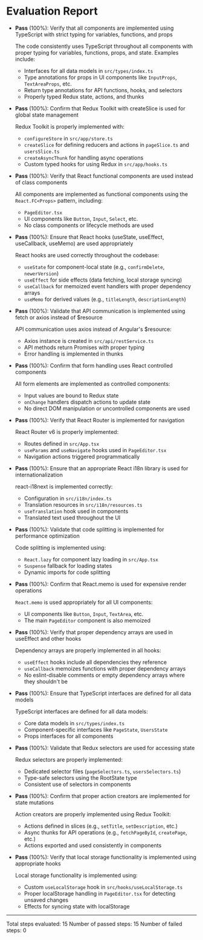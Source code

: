 # Evaluation Report

- **Pass** (100%): Verify that all components are implemented using TypeScript with strict typing for variables, functions, and props
  
  The code consistently uses TypeScript throughout all components with proper typing for variables, functions, props, and state. Examples include:
  - Interfaces for all data models in `src/types/index.ts`
  - Type annotations for props in UI components like `InputProps`, `TextAreaProps`, etc.
  - Return type annotations for API functions, hooks, and selectors
  - Properly typed Redux state, actions, and thunks

- **Pass** (100%): Confirm that Redux Toolkit with createSlice is used for global state management
  
  Redux Toolkit is properly implemented with:
  - `configureStore` in `src/app/store.ts`
  - `createSlice` for defining reducers and actions in `pageSlice.ts` and `usersSlice.ts`
  - `createAsyncThunk` for handling async operations
  - Custom typed hooks for using Redux in `src/app/hooks.ts`

- **Pass** (100%): Verify that React functional components are used instead of class components
  
  All components are implemented as functional components using the `React.FC<Props>` pattern, including:
  - `PageEditor.tsx`
  - UI components like `Button`, `Input`, `Select`, etc.
  - No class components or lifecycle methods are used

- **Pass** (100%): Ensure that React hooks (useState, useEffect, useCallback, useMemo) are used appropriately
  
  React hooks are used correctly throughout the codebase:
  - `useState` for component-local state (e.g., `confirmDelete`, `newerVersion`)
  - `useEffect` for side effects (data fetching, local storage syncing)
  - `useCallback` for memoized event handlers with proper dependency arrays
  - `useMemo` for derived values (e.g., `titleLength`, `descriptionLength`)

- **Pass** (100%): Validate that API communication is implemented using fetch or axios instead of $resource
  
  API communication uses axios instead of Angular's $resource:
  - Axios instance is created in `src/api/restService.ts`
  - API methods return Promises with proper typing
  - Error handling is implemented in thunks

- **Pass** (100%): Confirm that form handling uses React controlled components
  
  All form elements are implemented as controlled components:
  - Input values are bound to Redux state
  - `onChange` handlers dispatch actions to update state
  - No direct DOM manipulation or uncontrolled components are used

- **Pass** (100%): Verify that React Router is implemented for navigation
  
  React Router v6 is properly implemented:
  - Routes defined in `src/App.tsx`
  - `useParams` and `useNavigate` hooks used in `PageEditor.tsx`
  - Navigation actions triggered programmatically

- **Pass** (100%): Ensure that an appropriate React i18n library is used for internationalization
  
  react-i18next is implemented correctly:
  - Configuration in `src/i18n/index.ts`
  - Translation resources in `src/i18n/resources.ts`
  - `useTranslation` hook used in components
  - Translated text used throughout the UI

- **Pass** (100%): Validate that code splitting is implemented for performance optimization
  
  Code splitting is implemented using:
  - `React.lazy` for component lazy loading in `src/App.tsx`
  - `Suspense` fallback for loading states
  - Dynamic imports for code splitting

- **Pass** (100%): Confirm that React.memo is used for expensive render operations
  
  `React.memo` is used appropriately for all UI components:
  - UI components like `Button`, `Input`, `TextArea`, etc.
  - The main `PageEditor` component is also memoized

- **Pass** (100%): Verify that proper dependency arrays are used in useEffect and other hooks
  
  Dependency arrays are properly implemented in all hooks:
  - `useEffect` hooks include all dependencies they reference
  - `useCallback` memoizes functions with proper dependency arrays
  - No eslint-disable comments or empty dependency arrays where they shouldn't be

- **Pass** (100%): Ensure that TypeScript interfaces are defined for all data models
  
  TypeScript interfaces are defined for all data models:
  - Core data models in `src/types/index.ts`
  - Component-specific interfaces like `PageState`, `UsersState`
  - Props interfaces for all components

- **Pass** (100%): Validate that Redux selectors are used for accessing state
  
  Redux selectors are properly implemented:
  - Dedicated selector files (`pageSelectors.ts`, `usersSelectors.ts`)
  - Type-safe selectors using the RootState type
  - Consistent use of selectors in components

- **Pass** (100%): Confirm that proper action creators are implemented for state mutations
  
  Action creators are properly implemented using Redux Toolkit:
  - Actions defined in slices (e.g., `setTitle`, `setDescription`, etc.)
  - Async thunks for API operations (e.g., `fetchPageById`, `createPage`, etc.)
  - Actions exported and used consistently in components

- **Pass** (100%): Verify that local storage functionality is implemented using appropriate hooks
  
  Local storage functionality is implemented using:
  - Custom `useLocalStorage` hook in `src/hooks/useLocalStorage.ts`
  - Proper localStorage handling in `PageEditor.tsx` for detecting unsaved changes
  - Effects for syncing state with localStorage

---

Total steps evaluated: 15
Number of passed steps: 15
Number of failed steps: 0